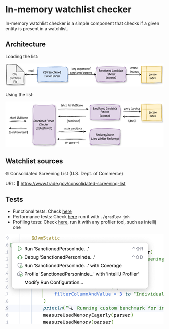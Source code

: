 # In-memory watchlist checker

In-memory watchlist checker is a simple component that checks if a given entity is present in a watchlist.

## Architecture

Loading the list:
<p align="center">
    <img src="docs/load.png"/>
<p/>

Using the list:

<p align="center">
    <img src="docs/check.png"/>
<p/>


## Watchlist sources

🌐  Consolidated Screening List (U.S. Dept. of Commerce)

URL: 🔗 https://www.trade.gov/consolidated-screening-list

## Tests

- Functional tests: Check [here](/src/test/kotlin/watchlist/)
- Performance tests: Check [here](/src/jmh/kotlin/benchmark/SanctionedPersonUsageBenchmark.kt) run it with `./gradlew jmh`
- Profiling tests: Check [here](/src/jmh/kotlin/benchmark/SanctionedPersonIndexMemoryBenchmark.kt), run it with any profiler tool, 
such as intellij one 
<p align="center">
    <img src="docs/intellij-profiler.png"/>
<p>


